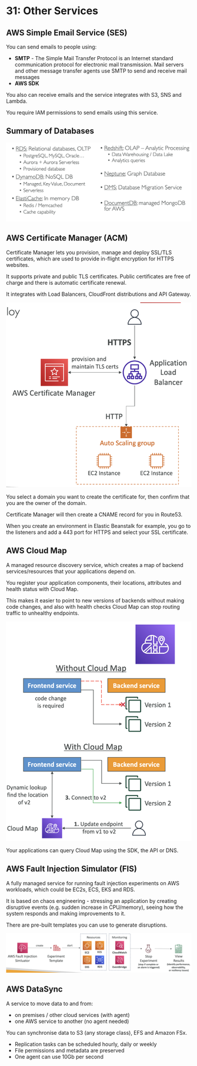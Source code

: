 # 31: Other Services

## AWS Simple Email Service (SES)

You can send emails to people using:
- **SMTP** - The Simple Mail Transfer Protocol is an Internet standard communication protocol for electronic mail transmission. Mail servers and other message transfer agents use SMTP to send and receive mail messages
- **AWS SDK**

You also can receive emails and the service integrates with S3, SNS and Lambda.

You require IAM permissions to send emails using this service.


## Summary of Databases

![](images/screenshot-2022-12-12-at-10-31-55-lbknnu3z.png)


## AWS Certificate Manager (ACM)

Certificate Manager lets you provision, manage and deploy SSL/TLS certificates, which are used to provide in-flight encryption for HTTPS websites.

It supports private and public TLS certificates. Public certificates are free of charge and there is automatic certificate renewal.

It integrates with Load Balancers, CloudFront distributions and API Gateway.


![](images/screenshot-2022-12-12-at-10-37-03-lbknuh5s.png)

You select a domain you want to create the certificate for, then confirm that you are the owner of the domain.

Certificate Manager will then create a CNAME record for you in Route53.

When you create an environment in Elastic Beanstalk for example, you go to the listeners and add a 443 port for HTTPS and select your SSL certificate.


## AWS Cloud Map

A managed resource discovery service, which creates a map of backend services/resources that your applications depend on.

You register your application components, their locations, attributes and health status with Cloud Map.

This makes it easier to point to new versions of backends without making code changes, and also with health checks Cloud Map can stop routing traffic to unhealthy endpoints.

![](images/screenshot-2022-12-12-at-10-54-32-lbkogxu1.png)

Your applications can query Cloud Map using the SDK, the API or DNS.


## AWS Fault Injection Simulator (FIS)

A fully managed service for running fault injection experiments on AWS workloads, which could be EC2s, ECS, EKS and RDS.

It is based on chaos engineering - stressing an application by creating disruptive events (e.g. sudden increase in CPU/memory), seeing how the system responds and making improvements to it.

There are pre-built templates you can use to generate disruptions.

![](images/screenshot-2022-12-12-at-14-17-33-lbkvq1p6.png)


## AWS DataSync

A service to move data to and from:
- on premises / other cloud services (with agent)
- one AWS service to another (no agent needed)

You can synchronise data to S3 (any storage class), EFS and Amazon FSx.

- Replication tasks can be scheduled hourly, daily or weekly
- File permissions and metadata are preserved 
- One agent can use 10Gb per second

